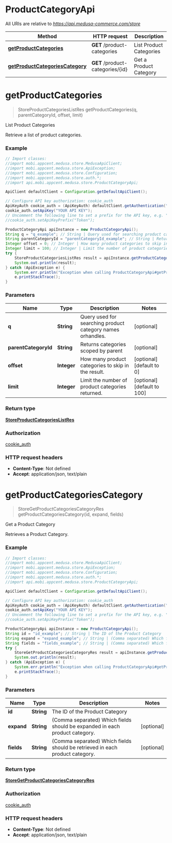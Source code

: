 # ProductCategoryApi

All URIs are relative to *https://api.medusa-commerce.com/store*

Method | HTTP request | Description
------------- | ------------- | -------------
[**getProductCategories**](ProductCategoryApi.md#getProductCategories) | **GET** /product-categories | List Product Categories
[**getProductCategoriesCategory**](ProductCategoryApi.md#getProductCategoriesCategory) | **GET** /product-categories/{id} | Get a Product Category

<a name="getProductCategories"></a>
# **getProductCategories**
> StoreProductCategoriesListRes getProductCategories(q, parentCategoryId, offset, limit)

List Product Categories

Retrieve a list of product categories.

### Example
```java
// Import classes:
//import mobi.appcent.medusa.store.MedusaApiClient;
//import mobi.appcent.medusa.store.ApiException;
//import mobi.appcent.medusa.store.Configuration;
//import mobi.appcent.medusa.store.auth.*;
//import api.mobi.appcent.medusa.store.ProductCategoryApi;

ApiClient defaultClient = Configuration.getDefaultApiClient();

// Configure API key authorization: cookie_auth
ApiKeyAuth cookie_auth = (ApiKeyAuth) defaultClient.getAuthentication("cookie_auth");
cookie_auth.setApiKey("YOUR API KEY");
// Uncomment the following line to set a prefix for the API key, e.g. "Token" (defaults to null)
//cookie_auth.setApiKeyPrefix("Token");

ProductCategoryApi apiInstance = new ProductCategoryApi();
String q = "q_example"; // String | Query used for searching product category names orhandles.
String parentCategoryId = "parentCategoryId_example"; // String | Returns categories scoped by parent
Integer offset = 0; // Integer | How many product categories to skip in the result.
Integer limit = 100; // Integer | Limit the number of product categories returned.
try {
    StoreProductCategoriesListRes result = apiInstance.getProductCategories(q, parentCategoryId, offset, limit);
    System.out.println(result);
} catch (ApiException e) {
    System.err.println("Exception when calling ProductCategoryApi#getProductCategories");
    e.printStackTrace();
}
```

### Parameters

Name | Type | Description  | Notes
------------- | ------------- | ------------- | -------------
 **q** | **String**| Query used for searching product category names orhandles. | [optional]
 **parentCategoryId** | **String**| Returns categories scoped by parent | [optional]
 **offset** | **Integer**| How many product categories to skip in the result. | [optional] [default to 0]
 **limit** | **Integer**| Limit the number of product categories returned. | [optional] [default to 100]

### Return type

[**StoreProductCategoriesListRes**](StoreProductCategoriesListRes.md)

### Authorization

[cookie_auth](../README.md#cookie_auth)

### HTTP request headers

 - **Content-Type**: Not defined
 - **Accept**: application/json, text/plain

<a name="getProductCategoriesCategory"></a>
# **getProductCategoriesCategory**
> StoreGetProductCategoriesCategoryRes getProductCategoriesCategory(id, expand, fields)

Get a Product Category

Retrieves a Product Category.

### Example
```java
// Import classes:
//import mobi.appcent.medusa.store.MedusaApiClient;
//import mobi.appcent.medusa.store.ApiException;
//import mobi.appcent.medusa.store.Configuration;
//import mobi.appcent.medusa.store.auth.*;
//import api.mobi.appcent.medusa.store.ProductCategoryApi;

ApiClient defaultClient = Configuration.getDefaultApiClient();

// Configure API key authorization: cookie_auth
ApiKeyAuth cookie_auth = (ApiKeyAuth) defaultClient.getAuthentication("cookie_auth");
cookie_auth.setApiKey("YOUR API KEY");
// Uncomment the following line to set a prefix for the API key, e.g. "Token" (defaults to null)
//cookie_auth.setApiKeyPrefix("Token");

ProductCategoryApi apiInstance = new ProductCategoryApi();
String id = "id_example"; // String | The ID of the Product Category
String expand = "expand_example"; // String | (Comma separated) Which fields should be expanded in each product category.
String fields = "fields_example"; // String | (Comma separated) Which fields should be retrieved in each product category.
try {
    StoreGetProductCategoriesCategoryRes result = apiInstance.getProductCategoriesCategory(id, expand, fields);
    System.out.println(result);
} catch (ApiException e) {
    System.err.println("Exception when calling ProductCategoryApi#getProductCategoriesCategory");
    e.printStackTrace();
}
```

### Parameters

Name | Type | Description  | Notes
------------- | ------------- | ------------- | -------------
 **id** | **String**| The ID of the Product Category |
 **expand** | **String**| (Comma separated) Which fields should be expanded in each product category. | [optional]
 **fields** | **String**| (Comma separated) Which fields should be retrieved in each product category. | [optional]

### Return type

[**StoreGetProductCategoriesCategoryRes**](StoreGetProductCategoriesCategoryRes.md)

### Authorization

[cookie_auth](../README.md#cookie_auth)

### HTTP request headers

 - **Content-Type**: Not defined
 - **Accept**: application/json, text/plain

